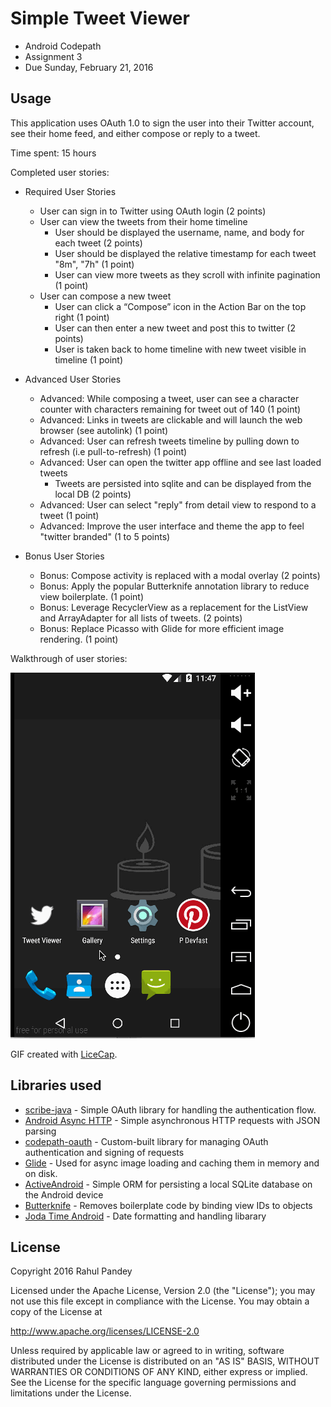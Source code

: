 # Simple Tweet Viewer

- Android Codepath
- Assignment 3
- Due Sunday, February 21, 2016

## Usage

This application uses OAuth 1.0 to sign the user into their Twitter account, see their home feed, and either compose or reply to a tweet. 

Time spent: 15 hours

Completed user stories:

* Required User Stories
	* User can sign in to Twitter using OAuth login (2 points)
	* User can view the tweets from their home timeline
		* User should be displayed the username, name, and body for each tweet (2 points)
		* User should be displayed the relative timestamp for each tweet "8m", "7h" (1 point)
		* User can view more tweets as they scroll with infinite pagination (1 point)
	* User can compose a new tweet
		* User can click a “Compose” icon in the Action Bar on the top right (1 point)
		* User can then enter a new tweet and post this to twitter (2 points)
		* User is taken back to home timeline with new tweet visible in timeline (1 point)

* Advanced User Stories
    * Advanced: While composing a tweet, user can see a character counter with characters remaining for tweet out of 140 (1 point)
    * Advanced: Links in tweets are clickable and will launch the web browser (see autolink) (1 point)
    * Advanced: User can refresh tweets timeline by pulling down to refresh (i.e pull-to-refresh) (1 point)
    * Advanced: User can open the twitter app offline and see last loaded tweets
        * Tweets are persisted into sqlite and can be displayed from the local DB (2 points)
    * Advanced: User can select "reply" from detail view to respond to a tweet (1 point)
    * Advanced: Improve the user interface and theme the app to feel "twitter branded" (1 to 5 points)

* Bonus User Stories
    * Bonus: Compose activity is replaced with a modal overlay (2 points)
    * Bonus: Apply the popular Butterknife annotation library to reduce view boilerplate. (1 point)
    * Bonus: Leverage RecyclerView as a replacement for the ListView and ArrayAdapter for all lists of tweets. (2 points)
    * Bonus: Replace Picasso with Glide for more efficient image rendering. (1 point)

Walkthrough of user stories:

![Video Walkthrough](simple_twitter_walkthrough.gif)

GIF created with [LiceCap](http://www.cockos.com/licecap/).

## Libraries used

 * [scribe-java](https://github.com/fernandezpablo85/scribe-java) - Simple OAuth library for handling the authentication flow.
 * [Android Async HTTP](https://github.com/loopj/android-async-http) - Simple asynchronous HTTP requests with JSON parsing
 * [codepath-oauth](https://github.com/thecodepath/android-oauth-handler) - Custom-built library for managing OAuth authentication and signing of requests
 * [Glide](https://github.com/bumptech/glide) - Used for async image loading and caching them in memory and on disk.
 * [ActiveAndroid](https://github.com/pardom/ActiveAndroid) - Simple ORM for persisting a local SQLite database on the Android device
 * [Butterknife](http://jakewharton.github.io/butterknife/) - Removes boilerplate code by binding view IDs to objects
 * [Joda Time Android](https://github.com/dlew/joda-time-android) - Date formatting and handling libarary


## License

Copyright 2016 Rahul Pandey

Licensed under the Apache License, Version 2.0 (the "License"); you may not use this file except in compliance with the License. You may obtain a copy of the License at

http://www.apache.org/licenses/LICENSE-2.0

Unless required by applicable law or agreed to in writing, software distributed under the License is distributed on an "AS IS" BASIS, WITHOUT WARRANTIES OR CONDITIONS OF ANY KIND, either express or implied. See the License for the specific language governing permissions and limitations under the License.